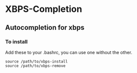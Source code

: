 XBPS-Completion
===============

Autocompletion for xbps
-----------------------

### To install
Add these to your .bashrc, you can use one without the other.
```
source /path/to/xbps-install
source /path/to/xbps-remove
```


